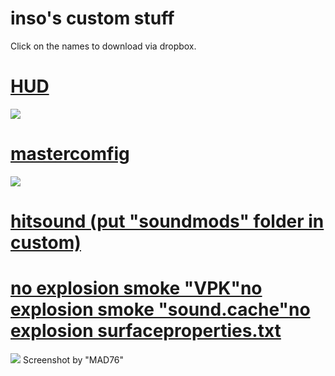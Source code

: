 # inso's custom stuff

Click on the names to download via dropbox.

# [HUD](https://www.dropbox.com/sh/32esg9z8kvna59p/AAAyH7CfvNhfvfGr9SskSuUza?dl=0)
![](https://imgur.com/39WjfSC.jpg)

# [mastercomfig](https://www.dropbox.com/sh/bfd84iwt7p4p5sj/AADWbMrYn0uaDDk1OLkb10nqa?dl=0)
![](https://imgur.com/Vj6UaTj.png)

# [hitsound (put "soundmods" folder in custom)](https://www.dropbox.com/sh/m4aqm2y82sh4cjr/AABQm2_PR9CNpDzOW4VVjBBPa?dl=0)

# [no explosion smoke "VPK"](https://www.dropbox.com/s/tsizw0ffwqh7onc/smoke.vpk?dl=0)[no explosion smoke "sound.cache"](https://www.dropbox.com/s/zjfp5e41m58hee7/smoke.vpk.sound.cache?dl=0)[no explosion surfaceproperties.txt](https://www.dropbox.com/s/o8fhghbpoltvyuf/surfaceproperties.txt?dl=0)
![](http://i.imgur.com/b9GkEYe.jpg)
Screenshot by "MAD76"
